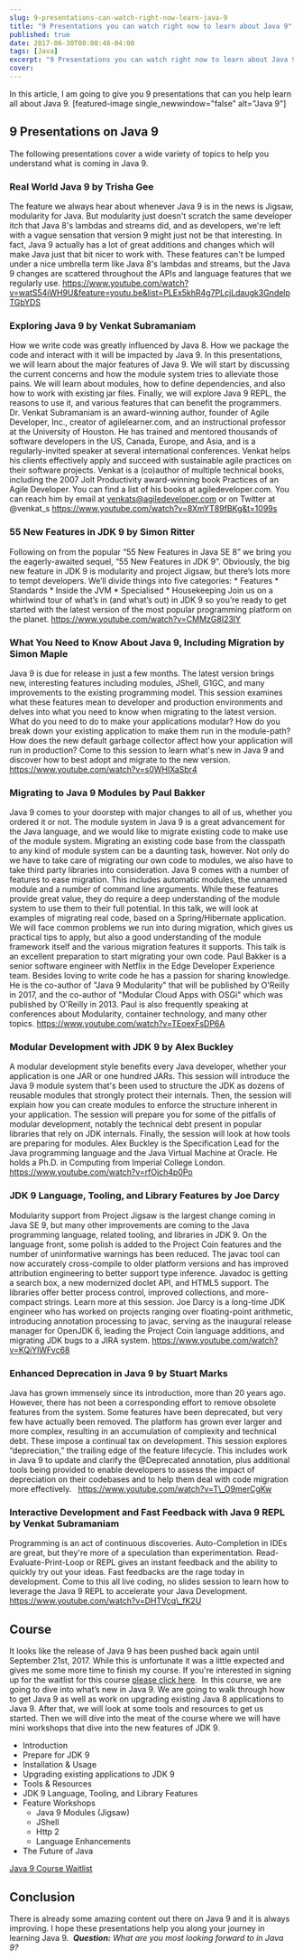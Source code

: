 ```yaml
---
slug: 9-presentations-can-watch-right-now-learn-java-9
title: "9 Presentations you can watch right now to learn about Java 9"
published: true
date: 2017-06-30T08:00:48-04:00
tags: [Java]
excerpt: "9 Presentations you can watch right now to learn about Java 9"
cover: 
---
```


In this article, I am going to give you 9 presentations that can you help learn all about Java 9. \[featured-image single\_newwindow="false" alt="Java 9"\]

## 9 Presentations on Java 9

The following presentations cover a wide variety of topics to help you understand what is coming in Java 9. 

### Real World Java 9 by Trisha Gee

The feature we always hear about whenever Java 9 is in the news is Jigsaw, modularity for Java. But modularity just doesn't scratch the same developer itch that Java 8's lambdas and streams did, and as developers, we're left with a vague sensation that version 9 might just not be that interesting. In fact, Java 9 actually has a lot of great additions and changes which will make Java just that bit nicer to work with. These features can't be lumped under a nice umbrella term like Java 8's lambdas and streams, but the Java 9 changes are scattered throughout the APIs and language features that we regularly use. https://www.youtube.com/watch?v=watS54iWH9U&feature=youtu.be&list=PLEx5khR4g7PLcjLdaugk3GndelpTGbYDS

### Exploring Java 9 by Venkat Subramaniam

How we write code was greatly influenced by Java 8. How we package the code and interact with it will be impacted by Java 9. In this presentations, we will learn about the major features of Java 9. We will start by discussing the current concerns and how the module system tries to alleviate those pains. We will learn about modules, how to define dependencies, and also how to work with existing jar files. Finally, we will explore Java 9 REPL, the reasons to use it, and various features that can benefit the programmers. Dr. Venkat Subramaniam is an award-winning author, founder of Agile Developer, Inc., creator of agilelearner.com, and an instructional professor at the University of Houston. He has trained and mentored thousands of software developers in the US, Canada, Europe, and Asia, and is a regularly-invited speaker at several international conferences. Venkat helps his clients effectively apply and succeed with sustainable agile practices on their software projects. Venkat is a (co)author of multiple technical books, including the 2007 Jolt Productivity award-winning book Practices of an Agile Developer. You can find a list of his books at agiledeveloper.com. You can reach him by email at venkats@agiledeveloper.com or on Twitter at @venkat\_s https://www.youtube.com/watch?v=8XmYT89fBKg&t=1099s

### 55 New Features in JDK 9 by Simon Ritter

Following on from the popular “55 New Features in Java SE 8” we bring you the eagerly-awaited sequel, “55 New Features in JDK 9”. Obviously, the big new feature in JDK 9 is modularity and project Jigsaw, but there’s lots more to tempt developers. We’ll divide things into five categories: \* Features \* Standards \* Inside the JVM \* Specialised \* Housekeeping Join us on a whirlwind tour of what’s in (and what’s out) in JDK 9 so you’re ready to get started with the latest version of the most popular programming platform on the planet. https://www.youtube.com/watch?v=CMMzG8I23lY

### What You Need to Know About Java 9, Including Migration by Simon Maple

Java 9 is due for release in just a few months. The latest version brings new, interesting features including modules, JShell, G1GC, and many improvements to the existing programming model. This session examines what these features mean to developer and production environments and delves into what you need to know when migrating to the latest version. What do you need to do to make your applications modular? How do you break down your existing application to make them run in the module-path? How does the new default garbage collector affect how your application will run in production? Come to this session to learn what's new in Java 9 and discover how to best adopt and migrate to the new version. https://www.youtube.com/watch?v=s0WHIXaSbr4

### Migrating to Java 9 Modules by Paul Bakker

Java 9 comes to your doorstep with major changes to all of us, whether you ordered it or not. The module system in Java 9 is a great advancement for the Java language, and we would like to migrate existing code to make use of the module system. Migrating an existing code base from the classpath to any kind of module system can be a daunting task, however. Not only do we have to take care of migrating our own code to modules, we also have to take third party libraries into consideration. Java 9 comes with a number of features to ease migration. This includes automatic modules, the unnamed module and a number of command line arguments. While these features provide great value, they do require a deep understanding of the module system to use them to their full potential. In this talk, we will look at examples of migrating real code, based on a Spring/Hibernate application. We will face common problems we run into during migration, which gives us practical tips to apply, but also a good understanding of the module framework itself and the various migration features it supports. This talk is an excellent preparation to start migrating your own code. Paul Bakker is a senior software engineer with Netflix in the Edge Developer Experience team. Besides loving to write code he has a passion for sharing knowledge. He is the co-author of "Java 9 Modularity" that will be published by O'Reilly in 2017, and the co-author of "Modular Cloud Apps with OSGi" which was published by O'Reilly in 2013. Paul is also frequently speaking at conferences about Modularity, container technology, and many other topics. https://www.youtube.com/watch?v=TEoexFsDP6A

### Modular Development with JDK 9 by Alex Buckley

A modular development style benefits every Java developer, whether your application is one JAR or one hundred JARs. This session will introduce the Java 9 module system that's been used to structure the JDK as dozens of reusable modules that strongly protect their internals. Then, the session will explain how you can create modules to enforce the structure inherent in your application. The session will prepare you for some of the pitfalls of modular development, notably the technical debt present in popular libraries that rely on JDK internals. Finally, the session will look at how tools are preparing for modules. Alex Buckley is the Specification Lead for the Java programming language and the Java Virtual Machine at Oracle. He holds a Ph.D. in Computing from Imperial College London. https://www.youtube.com/watch?v=rfOjch4p0Po

### JDK 9 Language, Tooling, and Library Features by Joe Darcy

Modularity support from Project Jigsaw is the largest change coming in Java SE 9, but many other improvements are coming to the Java programming language, related tooling, and libraries in JDK 9. On the language front, some polish is added to the Project Coin features and the number of uninformative warnings has been reduced. The javac tool can now accurately cross-compile to older platform versions and has improved attribution engineering to better support type inference. Javadoc is getting a search box, a new modernized doclet API, and HTML5 support. The libraries offer better process control, improved collections, and more-compact strings. Learn more at this session. Joe Darcy is a long-time JDK engineer who has worked on projects ranging over floating-point arithmetic, introducing annotation processing to javac, serving as the inaugural release manager for OpenJDK 6, leading the Project Coin language additions, and migrating JDK bugs to a JIRA system. https://www.youtube.com/watch?v=KQiYlWFvc68

### Enhanced Deprecation in Java 9 by Stuart Marks

Java has grown immensely since its introduction, more than 20 years ago. However, there has not been a corresponding effort to remove obsolete features from the system. Some features have been deprecated, but very few have actually been removed. The platform has grown ever larger and more complex, resulting in an accumulation of complexity and technical debt. These impose a continual tax on development. This session explores “depreciation,” the trailing edge of the feature lifecycle. This includes work in Java 9 to update and clarify the @Deprecated annotation, plus additional tools being provided to enable developers to assess the impact of depreciation on their codebases and to help them deal with code migration more effectively.   https://www.youtube.com/watch?v=T\_O9merCgKw

### Interactive Development and Fast Feedback with Java 9 REPL by Venkat Subramaniam

Programming is an act of continuous discoveries. Auto-Completion in IDEs are great, but they're more of a speculation than experimentation. Read-Evaluate-Print-Loop or REPL gives an instant feedback and the ability to quickly try out your ideas. Fast feedbacks are the rage today in development. Come to this all live coding, no slides session to learn how to leverage the Java 9 REPL to accelerate your Java Development. https://www.youtube.com/watch?v=DHTVcq\_fK2U

## Course

It looks like the release of Java 9 has been pushed back again until September 21st, 2017. While this is unfortunate it was a little expected and gives me some more time to finish my course. If you're interested in signing up for the waitlist for this course [please click here](https://therealdanvega.com/java-9).  In this course, we are going to dive into what’s new in Java 9. We are going to walk through how to get Java 9 as well as work on upgrading existing Java 8 applications to Java 9. After that, we will look at some tools and resources to get us started. Then we will dive into the meat of the course where we will have mini workshops that dive into the new features of JDK 9. 

*   Introduction
*   Prepare for JDK 9
*   Installation & Usage
*   Upgrading existing applications to JDK 9
*   Tools & Resources
*   JDK 9 Language, Tooling, and Library Features
*   Feature Workshops
    *   Java 9 Modules (Jigsaw)
    *   JShell 
    *   Http 2
    *   Language Enhancements 
*   The Future of Java

[Java 9 Course Waitlist](https://therealdanvega.com/java-9)

## Conclusion

There is already some amazing content out there on Java 9 and it is always improving. I hope these presentations help you along your journey in learning Java 9.  _**Question:** What are you most looking forward to in Java 9?_